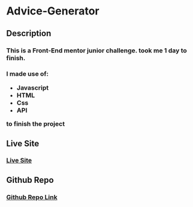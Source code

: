 # Advice-Generator

## Description
<h3>This is a Front-End mentor junior challenge. took me 1 day to finish.</h3>

<h3>I made use of:
  
<ul>
  <li>Javascript</li>
  <li>HTML</li>
  <li>Css</li>
  <li>API</li>
</ul>
 to finish the project</h3>

## Live Site

### <a href="https://onosejoor.github.io/Advice-Generator/">Live Site</a>

## Github Repo

### <a href="https://github.com/onosejoor/Advice-Generator">Github Repo Link</a>
